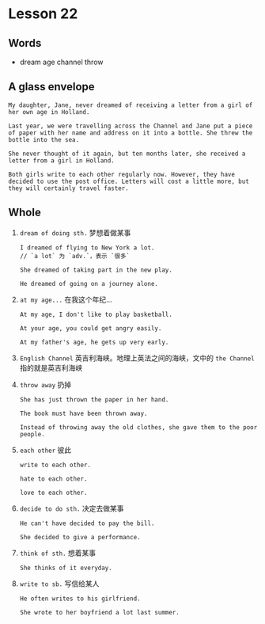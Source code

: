# Lesson 22

## Words

- dream age channel throw

## A glass envelope

```
My daughter, Jane, never dreamed of receiving a letter from a girl of her own age in Holland.

Last year, we were travelling across the Channel and Jane put a piece of paper with her name and address on it into a bottle. She threw the bottle into the sea.

She never thought of it again, but ten months later, she received a letter from a girl in Holland.

Both girls write to each other regularly now. However, they have decided to use the post office. Letters will cost a little more, but they will certainly travel faster.
```

## Whole

1. `dream of doing sth.` 梦想着做某事

   ```
   I dreamed of flying to New York a lot.
   // `a lot` 为 `adv.`，表示 `很多`

   She dreamed of taking part in the new play.

   He dreamed of going on a journey alone.
   ```

2. `at my age...` 在我这个年纪...

   ```
   At my age, I don't like to play basketball.

   At your age, you could get angry easily.

   At my father's age, he gets up very early.
   ```

3. `English Channel` 英吉利海峡。地理上英法之间的海峡，文中的 `the Channel` 指的就是英吉利海峡

4. `throw away` 扔掉

   ```
   She has just thrown the paper in her hand.

   The book must have been thrown away.

   Instead of throwing away the old clothes, she gave them to the poor people.
   ```

5. `each other` 彼此

   ```
   write to each other.

   hate to each other.

   love to each other.
   ```

6. `decide to do sth.` 决定去做某事

   ```
   He can't have decided to pay the bill.

   She decided to give a performance.
   ```

7. `think of sth.` 想着某事

   ```
   She thinks of it everyday.
   ```

8. `write to sb.` 写信给某人

   ```
   He often writes to his girlfriend.

   She wrote to her boyfriend a lot last summer.
   ```
